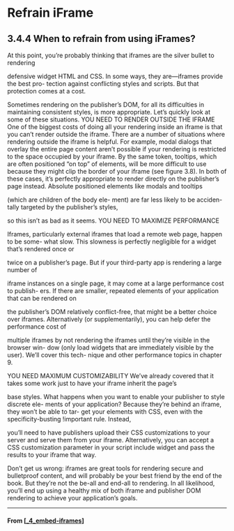 # Refrain iFrame

## 3.4.4 When to refrain from using iFrames?

At this point, you’re probably thinking that iframes are the silver bullet to rendering

defensive widget HTML and CSS. In some ways, they are—iframes provide the best pro-
tection against conflicting styles and scripts. But that protection comes at a cost.

Sometimes rendering on the publisher’s DOM, for all its difficulties in maintaining
consistent styles, is more appropriate. Let’s quickly look at some of these situations.
YOU NEED TO RENDER OUTSIDE THE IFRAME
One of the biggest costs of doing all your rendering inside an iframe is that you can’t
render outside the iframe. There are a number of situations where rendering outside
the iframe is helpful. For example, modal dialogs that overlay the entire page content
aren’t possible if your rendering is restricted to the space occupied by your iframe. By
the same token, tooltips, which are often positioned “on top” of elements, will be
more difficult to use because they
might clip the border of your iframe
(see figure 3.8). In both of these
cases, it’s perfectly appropriate to
render directly on the publisher’s
page instead. Absolute positioned
elements like modals and tooltips

(which are children of the body ele-
ment) are far less likely to be acciden-
tally targeted by the publisher’s styles,

so this isn’t as bad as it seems.
YOU NEED TO MAXIMIZE PERFORMANCE

Iframes, particularly external iframes that load a remote web page, happen to be some-
what slow. This slowness is perfectly negligible for a widget that’s rendered once or

twice on a publisher’s page. But if your third-party app is rendering a large number of

iframe instances on a single page, it may come at a large performance cost to publish-
ers. If there are smaller, repeated elements of your application that can be rendered on

the publisher’s DOM relatively conflict-free, that might be a better choice over iframes.
Alternatively (or supplementarily), you can help defer the performance cost of

multiple iframes by not rendering the iframes until they’re visible in the browser win-
dow (only load widgets that are immediately visible by the user). We’ll cover this tech-
nique and other performance topics in chapter 9.

YOU NEED MAXIMUM CUSTOMIZABILITY
We’ve already covered that it takes some work just to have your iframe inherit the page’s

base styles. What happens when you want to enable your publisher to style discrete ele-
ments of your application? Because they’re behind an iframe, they won’t be able to tar-
get your elements with CSS, even with the specificity-busting !important rule. Instead,

you’ll need to have publishers upload their CSS customizations to your server and serve
them from your iframe. Alternatively, you can accept a CSS customization parameter in
your script include widget and pass the results to your iframe that way.

Don’t get us wrong: iframes are great tools for rendering secure and bulletproof
content, and will probably be your best friend by the end of the book. But they’re not
the be-all and end-all to rendering. In all likelihood, you’ll end up using a healthy mix
of both iframe and publisher DOM rendering to achieve your application’s goals.

---

#### From [[_4_embed-iframes]]

[//begin]: # "Autogenerated link references for markdown compatibility"
[_4_embed-iframes]: _4_embed-iframes "Embed iFrames"
[//end]: # "Autogenerated link references"
